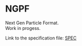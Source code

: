 # NGPF
Next Gen Particle Format.  
Work in progess.  

Link to the specification file: [SPEC](doc/spec/ngpf_spec.md)
